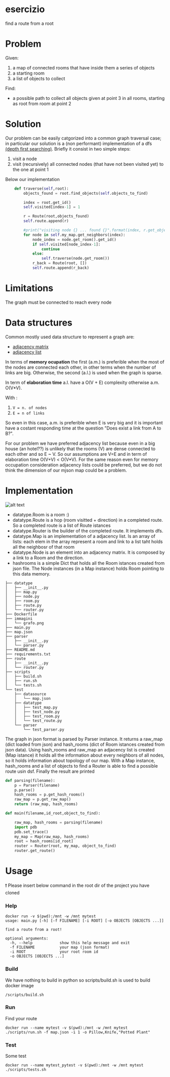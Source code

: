 # esercizio
find a route from a root

# Problem
Given:
1. a map of connected rooms that have inside them a series of objects
2. a starting room
3. a list of objects to collect

Find:

* a possible path to collect all objects given at point 3 in all rooms, starting as root from room at point 2

# Solution

Our problem can be easily catgorized into a common graph traversal case; 
in particular our solution is a (non performant) implementation of a dfs [(depth first searching)](https://it.wikipedia.org/wiki/Ricerca_in_profondit%C3%A0).
Briefly it consist in two simple steps:

1. visit a node
2. visit (recursively) all connected nodes (that have not been visited yet) to the one at point 1 

Below our implementation

```python
    def traverse(self,root):
        objects_found = root.find_objects(self.objects_to_find)

        index = root.get_id()
        self.visited[index-1] = 1

        r = Route(root,objects_found)
        self.route.append(r)

        #print("visiting node {} ... found {}".format(index, r.get_objects_found()))
        for node in self.my_map.get_neighbors(index):
            node_index = node.get_room().get_id()
            if self.visited[node_index-1]:
                continue
            else:
                self.traverse(node.get_room())
            r_back = Route(root, [])
            self.route.append(r_back)
```

# Limitations
The graph must be connected to reach every node 

# Data structures

Common mostly used data structure to represent a graph are:

* [adjacency matrix](https://it.wikipedia.org/wiki/Matrice_delle_adiacenze)
* [adjacency list](https://it.wikipedia.org/wiki/Lista_di_adiacenza)

In terms of **memory ocupation** the first (a.m.) is preferible when the most of the nodes are connected each other, in other terms when the number of links are big. Otherwise, the second (a.l.) is used when the graph is sparse.

In term of **elaboration time** a.l. have a O(V + E) complexity otherwise a.m. O(V*V). 

With :

1. `V = n. of nodes`
2. `E = n of links`

So even in this case, a.m. is preferible when E is very big and it is important have a costant responding time at the question "Does exist a link from A to B?".

For our problem we have preferred adjacency list because even in a big house (an hotel??) is unlikely that the rooms (V) are dense connected to each other and so E ~ V. So our assumptions are V=E and in term of elaboration time O(V+V) < O(V*V).
For the same reason even for memory occupation consideration adjacency lists could be preferred, but we do not think the dimension of our mjson map could be a problem.


# Implementation

![alt text](immagini/grafo.png "Mappa")

* datatype.Room is a room :)
* datatype.Route is a hop (room visitted + direction) in a completed route. So a completed route is a list of Route istances
* datatype.Router is the builder of the completed route. It implements dfs.
* datatype.Map is an implementation of a adjacency list. Is an array of lists: each elem in the array represent a room and link to a list taht holds all the neighbosr of that room 
* datatype.Node is an element into an adjacency matrix. It is composed by a link to a Room and the direction.
* hashrooms is a simple Dict that holds all the Room istances created from json file. The Node instances (in a Map instance) holds Room pointing to this data memory.
```
├── datatype
│   ├── __init__.py
│   ├── map.py
│   ├── node.py
│   ├── room.py
│   ├── route.py
│   └── router.py
├── Dockerfile
├── immagini
│   └── grafo.png
├── main.py
├── map.json
├── parser
│   ├── __init__.py
│   └── parser.py
├── README.md
├── requirements.txt
├── route
│   ├── __init__.py
│   └── router.py
├── scripts
│   ├── build.sh
│   ├── run.sh
│   └── tests.sh
└── test
    ├── datasource
    │   └── map.json
    ├── datatype
    │   ├── test_map.py
    │   ├── test_node.py
    │   ├── test_room.py
    │   └── test_route.py
    └── parser
        └── test_parser.py

```
The graph in json format is parsed by Parser instance. It returns a raw_map (dict loaded from json) and hash_rooms (dict of Room istances created from json data).
Using hash_rooms and raw_map an adjacency list is created (Map istance) it holds all the information about every neighbors of all nodes, so it holds information about topology of our map.
With a Map instance, hash_rooms and a list of objects to find a Router is able to find a possible route usin dsf.
Finally the result are printed


```python
def parsing(filename):
    p = Parser(filename)
    p.parse()
    hash_rooms = p.get_hash_rooms()
    raw_map = p.get_raw_map()
    return (raw_map, hash_rooms)

def main(filename,id_root,object_to_find):

    raw_map, hash_rooms = parsing(filename)
    import pdb
    pdb.set_trace()
    my_map = Map(raw_map, hash_rooms)
    root = hash_rooms[id_root]
    router = Router(root, my_map, object_to_find)
    router.get_route()

```


# Usage
 :exclamation: Please insert below command in the root dir of the project you have cloned

### Help

```
docker run -v $(pwd):/mnt -w /mnt mytest 
usage: main.py [-h] [-f FILENAME] [-i ROOT] [-o OBJECTS [OBJECTS ...]]

find a route from a root!

optional arguments:
  -h, --help            show this help message and exit
  -f FILENAME           your map (json format)
  -i ROOT               your root room id
  -o OBJECTS [OBJECTS ...]

```
### Build

We have nothing to build in python so scripts/build.sh is used to build docker image

```
/scripts/build.sh 
```
### Run

Find your route

```
docker run --name mytest -v $(pwd):/mnt -w /mnt mytest ./scripts/run.sh -f map.json -i 1 -o Pillow,Knife,"Potted Plant"
```

### Test

Some test

```
docker run --name mytest_pytest -v $(pwd):/mnt -w /mnt mytest ./scripts/tests.sh

```

